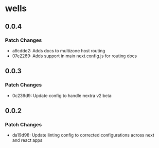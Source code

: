 # wells

## 0.0.4

### Patch Changes

- a9cdde2: Adds docs to multizone host routing
- 07e2269: Adds support in main next.config.js for routing docs

## 0.0.3

### Patch Changes

- 0c236d9: Update config to handle nextra v2 beta

## 0.0.2

### Patch Changes

- da19d98: Update linting config to corrected configurations across next and react apps
